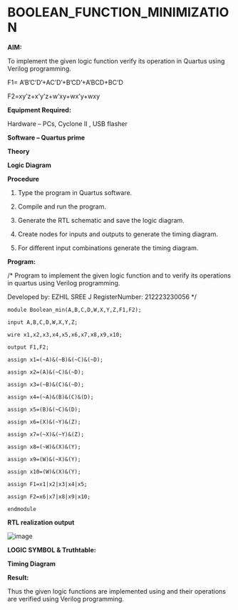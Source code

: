 # BOOLEAN_FUNCTION_MINIMIZATION

**AIM:**

To implement the given logic function verify its operation in Quartus using Verilog programming.

F1= A’B’C’D’+AC’D’+B’CD’+A’BCD+BC’D 

F2=xy’z+x’y’z+w’xy+wx’y+wxy

**Equipment Required:**

Hardware – PCs, Cyclone II , USB flasher

**Software – Quartus prime**

**Theory**

**Logic Diagram**

**Procedure**

1.	Type the program in Quartus software.

2.	Compile and run the program.

3.	Generate the RTL schematic and save the logic diagram.

4.	Create nodes for inputs and outputs to generate the timing diagram.

5.	For different input combinations generate the timing diagram.


**Program:**

/* Program to implement the given logic function and to verify its operations in quartus using Verilog programming. 

Developed by: EZHIL SREE J
RegisterNumber: 212223230056
*/
```
module Boolean_min(A,B,C,D,W,X,Y,Z,F1,F2);

input A,B,C,D,W,X,Y,Z;

wire x1,x2,x3,x4,x5,x6,x7,x8,x9,x10;

output F1,F2;

assign x1=(~A)&(~B)&(~C)&(~D);

assign x2=(A)&(~C)&(~D);

assign x3=(~B)&(C)&(~D);

assign x4=(~A)&(B)&(C)&(D);

assign x5=(B)&(~C)&(D);

assign x6=(X)&(~Y)&(Z);

assign x7=(~X)&(~Y)&(Z);

assign x8=(~W)&(X)&(Y);

assign x9=(W)&(~X)&(Y);

assign x10=(W)&(X)&(Y);

assign F1=x1|x2|x3|x4|x5;

assign F2=x6|x7|x8|x9|x10;

endmodule
```


**RTL realization output**

![image](https://github.com/user-attachments/assets/063c6179-2610-4499-93e4-c8b4a80ca0af)

**LOGIC SYMBOL & Truthtable:**

**Timing Diagram**

**Result:**

Thus the given logic functions are implemented using and their operations are verified using Verilog programming.

